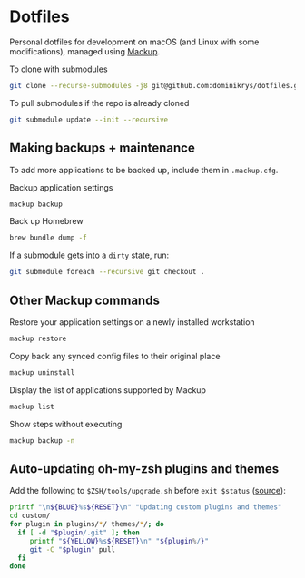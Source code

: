 # Dotfiles

Personal dotfiles for development on macOS (and Linux with some modifications), managed using [Mackup](https://github.com/lra/mackup).

To clone with submodules

```bash
git clone --recurse-submodules -j8 git@github.com:dominikrys/dotfiles.git
```

To pull submodules if the repo is already cloned

```bash
git submodule update --init --recursive
```

## Making backups + maintenance

To add more applications to be backed up, include them in `.mackup.cfg`.

Backup application settings

```bash
mackup backup
```

Back up Homebrew

```bash
brew bundle dump -f
```

If a submodule gets into a `dirty` state, run:

```bash
git submodule foreach --recursive git checkout .
```

## Other Mackup commands

Restore your application settings on a newly installed workstation

```bash
mackup restore
```

Copy back any synced config files to their original place

```bash
mackup uninstall
```

Display the list of applications supported by Mackup

```bash
mackup list
```

Show steps without executing

```bash
mackup backup -n
```

## Auto-updating oh-my-zsh plugins and themes

Add the following to `$ZSH/tools/upgrade.sh` before `exit $status` ([source](https://unix.stackexchange.com/questions/477258/how-to-auto-update-custom-plugins-in-oh-my-zsh/597740#597740)):

```zsh
printf "\n${BLUE}%s${RESET}\n" "Updating custom plugins and themes"
cd custom/
for plugin in plugins/*/ themes/*/; do
  if [ -d "$plugin/.git" ]; then
     printf "${YELLOW}%s${RESET}\n" "${plugin%/}"
     git -C "$plugin" pull
  fi
done
```
